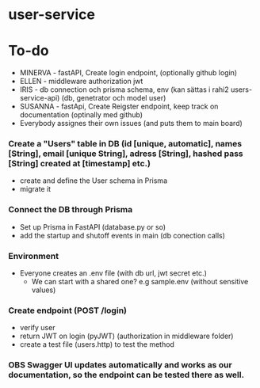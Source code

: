 # user-service

# To-do

- MINERVA - fastAPI, Create login endpoint, (optionally github login)
- ELLEN - middleware authorization jwt
- IRIS - db connection och prisma schema, env (kan sättas i rahi2     users-service-api) (db, genetrator och model user) 
- SUSANNA - fastApi, Create Reigster endpoint, keep track on documentation (optinally med github)
- Everybody assignes their own issues (and puts them to main board) 

### Create a "Users" table in DB (id [unique, automatic], names [String], email [unique String], adress [String], hashed pass [String] created at [timestamp] etc.)
- create and define the User schema in Prisma 
- migrate it

### Connect the DB through Prisma 
- Set up Prisma in FastAPI (database.py or so)
- add the startup and shutoff events in main (db conection calls)

### Environment 
- Everyone creates an .env file (with db url, jwt secret etc.)
    - We can start with a shared one? e.g sample.env (without sensitive values)

### Create endpoint (POST /login)
- verify user 
- return JWT on login (pyJWT) (authorization in middleware folder)
- create a test file (users.http) to test the method 


### OBS Swagger UI updates automatically and works as our documentation, so the endpoint can be tested there as well. 


